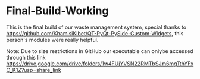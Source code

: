 # Final-Build-Working

This is the final build of our waste management system, special thanks to https://github.com/KhamisiKibet/QT-PyQt-PySide-Custom-Widgets, this person's modules were really helpful.

Note: Due to size restrictions in GitHub our executable can onlybe accessed through this link https://drive.google.com/drive/folders/1w4FUjYVSN22RMTbSJm6mgTthYFxC_K1Z?usp=share_link
